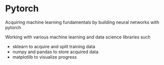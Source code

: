 # Pytorch
Acquiring machine learning fundamentals by building neural networks with pytorch

Working with various machine learning and data science libraries such
- sklearn to acquire and split training data
- numpy and pandas to store acquired data
- matplotlib to visualize progress

